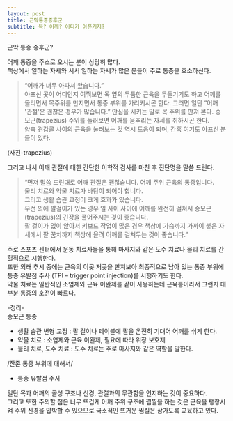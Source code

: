```yaml
---
layout: post
title: 근막통증증후군
subtitle: 목? 어깨? 어디가 아픈거지?
---
```


근막 통증 증후군?

어깨 통증을 주소로 오시는 분이 상당히 많다.    
책상에서 일하는 자세와 서서 일하는 자세가 많은 분들이 주로 통증을 호소하신다.   
> “어깨가 너무 아파서 왔습니다.”   
아프신 곳이 어디인지 여쭤보면 목 옆의 두툼한 근육을 두들기기도 하고 어깨를 돌리면서 목주위를 만지면서 통증 부위를 가리키시곤 한다.
그러면 일단
> “어깨 '관절'은 괜찮은 경우가 많습니다.”
안심을 시키는 말로 목 주위를 만져 본다.
승모근(trapezius) 주위를 눌러보면 어깨를 움추리는 자세를 취하시곤 한다.    
양측 견갑골 사이의 근육을 눌러보는 것 역시 도움이 되며, 간혹 여기도 아프신 분들이 있다.   

(사진-trapezius)   

그리고 나서 어깨 관절에 대한 간단한 이학적 검사를 마친 후 진단명을 말씀 드린다.   
> “먼저 말씀 드린대로 어깨 관절은 괜찮습니다. 어깨 주위 근육의 통증입니다.   
> 물리 치료와 약물 치료가 바탕이 되어야 합니다.   
> 그리고 생활 습관 교정이 크게 효과가 있습니다.   
> 우선 의에 팔걸이가 있는 경우 일 사이 사이에 어깨를 완전히 걸쳐서 승모근(trapezius)의 긴장을 풀어주시는 것이 좋습니다.   
> 팔 걸이가 없이 앉아서 키보드 작업이 많은 경우 책상에 가슴까지 가까이 붙은 자세에서 팔 꿈치까지 책상에 올려 어깨를 걸쳐두는 것이 좋습니다.”   

주로 스포츠 센터에서 운동 치료사들을 통해 마사지와 같은 도수 치료나 물리 치료를 간헐적으로 시행한다.   
또한 외래 추시 중에는 근육의 이곳 저곳을 만져보아 최종적으로 남아 있는 통증 부위에 통증 유발점 주사 (TPI – trigger point injection)를 시행하기도 한다.   
약물 치료는 일반적인 소염제와 근육 이완제를 같이 사용하는데 근육통이라서 그런지 대부분 통증의 호전이 빠르다.   


-정리-   
승모근 통증   

* 생활 습관 변형 교정 : 팔 걸이나 테이블에 팔을 온전히 기대어 어깨를 쉬게 한다.   
* 약물 치료 : 소염제와 근육 이완제, 필요에 따라 위장 보호제   
* 물리 치료, 도수 치료 : 도수 치료는 주로 마사지와 같은 역할을 말한다.   

/잔존 통증 부위에 대해서/   

* 통증 유발점 주사

일단 목과 어깨의 골성 구조나 신경, 관절과의 무관함을 인지하는 것이 중요하다.   
그리고 또한 주의할 점은 너무 뜨겁게 어깨 주위 구조에 찜찔을 하는 것은 근육을 팽창시켜 주위 신경을 압박할 수 있으므로 국소적인 뜨거운 찜질은 삼가도록 교육하고 있다.   
